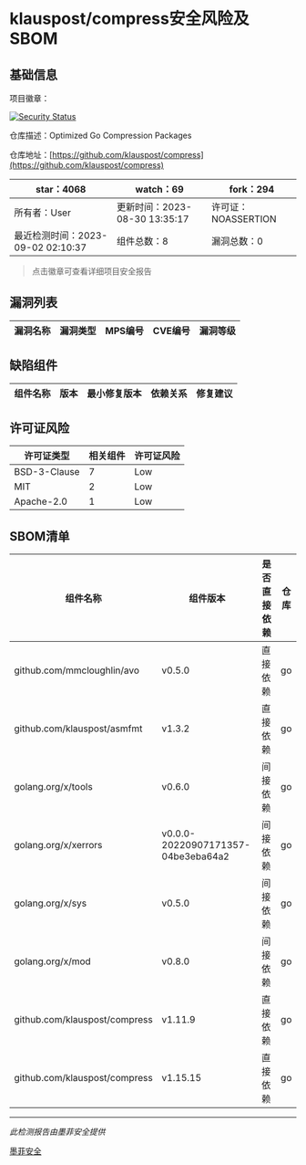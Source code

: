 # klauspost/compress安全风险及SBOM

## 基础信息

项目徽章：

[![Security Status](https://www.murphysec.com/platform3/v31/badge/1697673052929441792.svg)](https://www.murphysec.com/console/report/1696587065205809152/1697673052929441792)

仓库描述：Optimized Go Compression Packages

仓库地址：[https://github.com/klauspost/compress](https://github.com/klauspost/compress)

| star：4068 | watch：69 | fork：294 |
| ----------- | -------------- | ------------ |
| 所有者：User | 更新时间：2023-08-30 13:35:17 | 许可证：NOASSERTION |
| 最近检测时间：2023-09-02 02:10:37 | 组件总数：8 | 漏洞总数：0 |

> 点击徽章可查看详细项目安全报告



## 漏洞列表

| 漏洞名称 | 漏洞类型 | MPS编号 | CVE编号 | 漏洞等级 |
| ------- | ------ | ------- | ------ | ----- |





## 缺陷组件

| 组件名称 | 版本 | 最小修复版本 | 依赖关系 | 修复建议 |
| -------- | ---- | ------------ | -------- | -------- |





## 许可证风险

| 许可证类型 | 相关组件 | 许可证风险 |
| ---------- | -------- | ---------- |
|BSD-3-Clause|7|Low|
|MIT|2|Low|
|Apache-2.0|1|Low|




## SBOM清单

| 组件名称 | 组件版本 | 是否直接依赖 | 仓库 |
| -------- | -------- | ------------ | ---- |
|github.com/mmcloughlin/avo|v0.5.0|直接依赖|go|
|github.com/klauspost/asmfmt|v1.3.2|直接依赖|go|
|golang.org/x/tools|v0.6.0|间接依赖|go|
|golang.org/x/xerrors|v0.0.0-20220907171357-04be3eba64a2|间接依赖|go|
|golang.org/x/sys|v0.5.0|间接依赖|go|
|golang.org/x/mod|v0.8.0|间接依赖|go|
|github.com/klauspost/compress|v1.11.9|直接依赖|go|
|github.com/klauspost/compress|v1.15.15|直接依赖|go|


------

*此检测报告由墨菲安全提供*

[墨菲安全](www.murphysec.com)